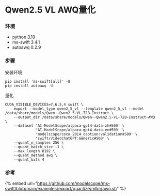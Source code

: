 # Qwen2.5 VL AWQ量化

### 环境

* python 3.10
* ms-swift 3.4.1
* autoawq 0.2.9

### 步骤

安装环境

```
pip install 'ms-swift[all]' -U
pip install autoawq -U
```

量化

```
CUDA_VISIBLE_DEVICES=7,6,5,4 swift \
    export --model_type qwen2_5_vl --template qwen2_5_vl --model /data/share/models/Qwen--Qwen2.5-VL-72B-Instruct \
    --output_dir /data/share/models/Qwen--Qwen2.5-VL-72B-Instruct-AWQ \
    --dataset 'AI-ModelScope/alpaca-gpt4-data-zh#500' \
              'AI-ModelScope/alpaca-gpt4-data-en#500' \
              'modelscope/coco_2014_caption:validation#500' \
              'swift/VideoChatGPT:Generic#500' \
    --quant_n_samples 256 \
    --quant_batch_size -1 \
    --max_length 8192 \
    --quant_method awq \
    --quant_bits 4 

```

### 参考

{% embed url="https://github.com/modelscope/ms-swift/blob/main/examples/export/quantize/mllm/awq.sh" %}

